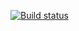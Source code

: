 [![Build status](https://ci.appveyor.com/api/projects/status/9dbstp0emmp50m4s?svg=true)](https://ci.appveyor.com/project/tsvetk0va/patterns)
